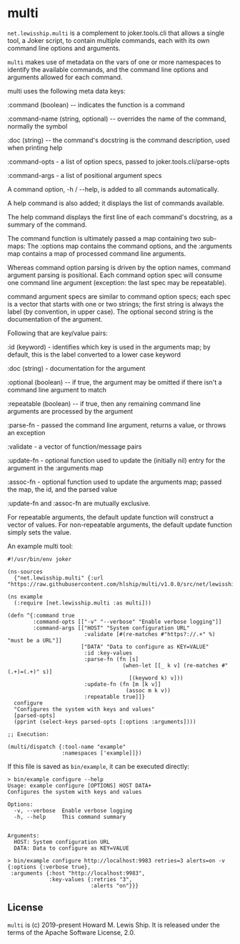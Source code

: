 # multi

`net.lewisship.multi` is a complement to joker.tools.cli that allows a single tool, a Joker script, to 
contain multiple commands, each with its own command line options and arguments.

`multi` makes use of metadata on the vars of one or
more namespaces to identify the available commands, and the command line options
and arguments allowed for each command.

multi uses the following meta data keys:

:command (boolean) -- indicates the function is a command 

:command-name (string, optional) -- overrides the name of the command, normally the symbol

:doc (string) -- the command's docstring is the command description, used when printing help

:command-opts - a list of option specs, passed to joker.tools.cli/parse-opts

:command-args - a list of positional argument specs 

A command option, -h / --help, is added to all commands automatically.

A help command is also added; it displays the list of commands available.

The help command displays the first line of each command's docstring, as a summary
of the command.

The command function is ultimately passed a map containing two sub-maps:
The :options map contains the command options, and the :arguments
map contains a map of processed command line arguments.

Whereas command option parsing is driven by the option names, command argument
parsing is positional. Each command option spec will consume one command line argument
(exception: the last spec may be repeatable).

command argument specs are similar to command option specs; each spec is a vector that starts
with one or two strings; the first string is always the label (by convention,
in upper case). The optional second string is the documentation of the argument.

Following that are key/value pairs:

:id (keyword) - identifies which key is used in the arguments map; by default,
this is the label converted to a lower case keyword

:doc (string) - documentation for the argument

:optional (boolean) -- if true, the argument may be omitted if there isn't a
    command line argument to match

:repeatable (boolean) -- if true, then any remaining command line arguments are processed
by the argument

:parse-fn - passed the command line argument, returns a value, or throws an exception

:validate - a vector of function/message pairs

:update-fn - optional function used to update the (initially nil) entry for the argument in the :arguments map
 
:assoc-fn - optional function used to update the arguments map; passed the map, the id, and the parsed value

:update-fn and :assoc-fn are mutually exclusive.

For repeatable arguments, the default update function will construct a vector of values.
For non-repeatable arguments, the default update function simply sets the value.

An example multi tool:

```
#!/usr/bin/env joker

(ns-sources
  {"net.lewisship.multi" {:url "https://raw.githubusercontent.com/hlship/multi/v1.0.0/src/net/lewisship/multi.joke"}})

(ns example
  (:require [net.lewisship.multi :as multi]))

(defn ^{:command true
        :command-opts [["-v" "--verbose" "Enable verbose logging"]]
        :command-args [["HOST" "System configuration URL"
                        :validate [#(re-matches #"https?://.+" %) "must be a URL"]]
                       ["DATA" "Data to configure as KEY=VALUE"
                        :id :key-values
                        :parse-fn (fn [s]
                                    (when-let [[_ k v] (re-matches #"(.+)=(.+)" s)]
                                      [(keyword k) v]))
                        :update-fn (fn [m [k v]]
                                     (assoc m k v))
                        :repeatable true]]}
  configure
  "Configures the system with keys and values"
  [parsed-opts]
  (pprint (select-keys parsed-opts [:options :arguments])))

;; Execution:

(multi/dispatch {:tool-name "example"
                 :namespaces ['example]]})
```
If this file is saved as `bin/example`, it can be executed directly:

```
> bin/example configure --help
Usage: example configure [OPTIONS] HOST DATA+
Configures the system with keys and values

Options:
  -v, --verbose  Enable verbose logging
  -h, --help     This command summary


Arguments:
  HOST: System configuration URL
  DATA: Data to configure as KEY=VALUE

> bin/example configure http://localhost:9983 retries=3 alerts=on -v
{:options {:verbose true},
 :arguments {:host "http://localhost:9983",
             :key-values {:retries "3",
                          :alerts "on"}}}
```

## License

`multi` is (c) 2019-present Howard M. Lewis Ship.
It is released under the terms of the Apache Software License, 2.0.